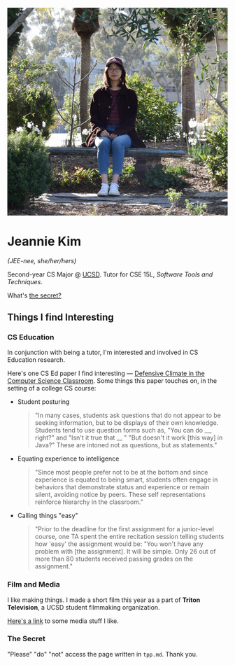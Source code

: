 ![](/assets/DSC_6573.JPG)
# Jeannie Kim
*(JEE-nee, she/her/hers)*

Second-year CS Major @ [UCSD](https://cse.ucsd.edu/). Tutor for CSE 15L, *Software Tools and Techniques*.

What's [the secret?](https://jeannkim.github.io/site/#the-secret)

## Things I find Interesting
### CS Education
In conjunction with being a tutor, I'm interested and involved in CS Education research. 

Here's one CS Ed paper I find interesting —
[Defensive Climate in the Computer Science Classroom](https://www.cs.kent.ac.uk/people/staff/saf/dc/meetings/p43-barker.pdf). Some things this paper touches on, in the setting of a college CS course:

- Student posturing
    > "In many
cases, students ask questions that do not appear to be
seeking information, but to be displays of their own
knowledge. Students tend to use question forms such as,
"You can do __, right?" and "Isn't it true that __ "
"But doesn't it work [this way] in Java?" These are
intoned not as questions, but as statements."
- Equating experience to intelligence
    > "Since most people prefer not to be at the bottom and
since experience is equated to being smart, students often
engage in behaviors that demonstrate status and experience
or remain silent, avoiding notice by peers. These self representations reinforce hierarchy in the classroom."
- Calling things "easy"
    > "Prior to the deadline for the first
assignment for a junior-level course, one TA spent the
entire recitation session telling students how 'easy' the
assignment would be: "You won't have any problem with
[the assignment]. It will be simple. Only
26 out of more than 80 students received passing grades on
the assignment."

### Film and Media
I like making things. I made a short film this year as a part of **Triton Television**, a UCSD student filmmaking organization. 

[Here's a link](/media.md) to some media stuff I like.

### The Secret
"Please" "do" "not" access the page written in `tpp.md`. Thank you.